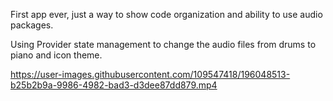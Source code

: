 First app ever, just a way to show code organization and ability to use audio packages.

Using Provider state management to change the audio files from drums to piano and icon theme.

https://user-images.githubusercontent.com/109547418/196048513-b25b2b9a-9986-4982-bad3-d3dee87dd879.mp4
